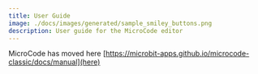 ```yaml
---
title: User Guide
image: ./docs/images/generated/sample_smiley_buttons.png
description: User guide for the MicroCode editor
---
```


MicroCode has moved here [https://microbit-apps.github.io/microcode-classic/docs/manual](here)